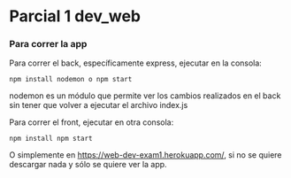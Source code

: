 # Parcial 1 dev_web

### Para correr la app

Para correr el back, específicamente express, ejecutar en la consola:

`
npm install
nodemon o npm start
`

nodemon es un módulo que permite ver los cambios realizados en el back sin tener que volver a ejecutar el archivo index.js

Para correr el front,  ejecutar en otra consola:

`
npm install
npm start
`

O simplemente en https://web-dev-exam1.herokuapp.com/, si no se quiere descargar nada y sólo se quiere ver la app.